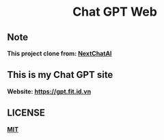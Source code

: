 <div align="center">
<h1 align="center">Chat GPT Web</h1>
</div>

## Note
<b>

  This project clone from: [NextChatAI](https://github.com/ChatGPTNextWeb/ChatGPT-Next-Web)
  
</b>

## This is my Chat GPT site

<b>Website: https://gpt.fit.id.vn</b>

## LICENSE
<b>
  
[MIT](https://opensource.org/license/mit/)

</b>
